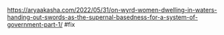 https://aryaakasha.com/2022/05/31/on-wyrd-women-dwelling-in-waters-handing-out-swords-as-the-supernal-basedness-for-a-system-of-government-part-1/ #fix